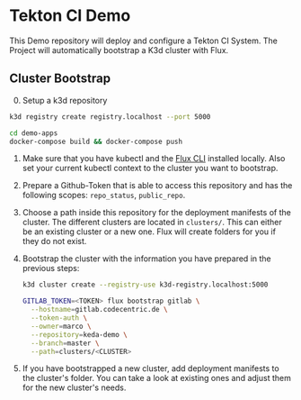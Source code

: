 # Tekton CI Demo

This Demo repository will deploy and configure a Tekton CI System. The Project will automatically bootstrap a K3d cluster with Flux.
## Cluster Bootstrap

0. Setup a k3d repository

```sh
k3d registry create registry.localhost --port 5000
```

```sh
cd demo-apps
docker-compose build && docker-compose push
```

1. Make sure that you have kubectl and the [Flux
   CLI](https://toolkit.fluxcd.io/get-started/#install-the-flux-cli) installed
   locally. Also set your current kubectl context to the cluster you want to
   bootstrap.

2. Prepare a Github-Token that is able to access this repository and has the
   following scopes: `repo_status`, `public_repo`.

3. Choose a path inside this repository for the deployment manifests of the
   cluster. The different clusters are located in `clusters/`. This can either
   be an existing cluster or a new one. Flux will create folders for you if they
   do not exist.

4. Bootstrap the cluster with the information you have prepared in the previous
   steps:

   ```sh
   k3d cluster create --registry-use k3d-registry.localhost:5000
   ```

    ```sh
    GITLAB_TOKEN=<TOKEN> flux bootstrap gitlab \
      --hostname=gitlab.codecentric.de \
      --token-auth \
      --owner=marco \
      --repository=keda-demo \
      --branch=master \
      --path=clusters/<CLUSTER>
    ```

5. If you have bootstrapped a new cluster, add deployment manifests to the
   cluster's folder. You can take a look at existing ones and adjust them for
   the new cluster's needs.
